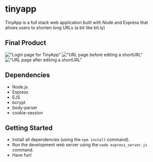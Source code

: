 # tinyapp
TinyApp is a full stack web application built with Node and Express that allows users to shorten long URLs (a bit like bit.ly)

## Final Product

!["Login page for TinyApp"](#)
!["URL page before editing a shortURL"](#)
!["URL page after editing a shortURL"](#)

## Dependencies

- Node.js
- Express
- EJS
- bcrypt
- body-parser
- cookie-session

## Getting Started

- Install all dependencies (using the `npm install` command).
- Run the development web server using the `node express_server.js` command.
- Have fun!

